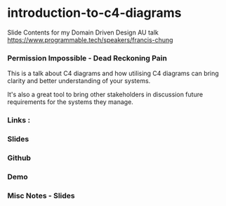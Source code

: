 # introduction-to-c4-diagrams
Slide Contents for my Domain Driven Design AU talk
https://www.programmable.tech/speakers/francis-chung

### Permission Impossible - Dead Reckoning Pain

This is a talk about C4 diagrams and how utilising C4 diagrams can bring clarity and better understanding of your systems.

It's also a great tool to bring other stakeholders in discussion future requirements for the systems they manage.
### Links : 


### Slides

### Github

### Demo

### Misc Notes - Slides

